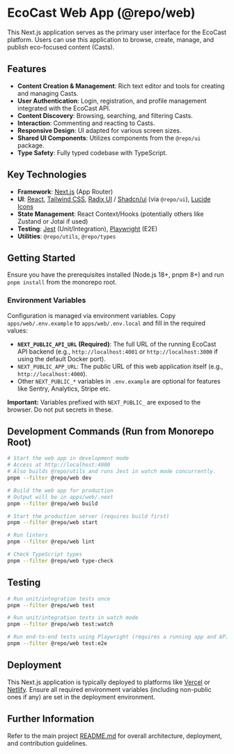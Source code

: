 # EcoCast Web App (@repo/web)

This Next.js application serves as the primary user interface for the EcoCast platform. Users can use this application to browse, create, manage, and publish eco-focused content (Casts).

## Features

- **Content Creation & Management**: Rich text editor and tools for creating and managing Casts.
- **User Authentication**: Login, registration, and profile management integrated with the EcoCast API.
- **Content Discovery**: Browsing, searching, and filtering Casts.
- **Interaction**: Commenting and reacting to Casts.
- **Responsive Design**: UI adapted for various screen sizes.
- **Shared UI Components**: Utilizes components from the `@repo/ui` package.
- **Type Safety**: Fully typed codebase with TypeScript.

## Key Technologies

- **Framework**: [Next.js](https://nextjs.org/) (App Router)
- **UI**: [React](https://reactjs.org/), [Tailwind CSS](https://tailwindcss.com/), [Radix UI](https://www.radix-ui.com/) / [Shadcn/ui](https://ui.shadcn.com/) (via `@repo/ui`), [Lucide Icons](https://lucide.dev/)
- **State Management**: React Context/Hooks (potentially others like Zustand or Jotai if used)
- **Testing**: [Jest](https://jestjs.io/) (Unit/Integration), [Playwright](https://playwright.dev/) (E2E)
- **Utilities**: `@repo/utils`, `@repo/types`

## Getting Started

Ensure you have the prerequisites installed (Node.js 18+, pnpm 8+) and run `pnpm install` from the monorepo root.

### Environment Variables

Configuration is managed via environment variables. Copy `apps/web/.env.example` to `apps/web/.env.local` and fill in the required values:

- **`NEXT_PUBLIC_API_URL` (Required)**: The full URL of the running EcoCast API backend (e.g., `http://localhost:4001` or `http://localhost:3000` if using the default Docker port).
- `NEXT_PUBLIC_APP_URL`: The public URL of this web application itself (e.g., `http://localhost:4000`).
- Other `NEXT_PUBLIC_*` variables in `.env.example` are optional for features like Sentry, Analytics, Stripe etc.

**Important:** Variables prefixed with `NEXT_PUBLIC_` are exposed to the browser. Do not put secrets in these.

## Development Commands (Run from Monorepo Root)

```bash
# Start the web app in development mode
# Access at http://localhost:4000
# Also builds @repo/utils and runs Jest in watch mode concurrently.
pnpm --filter @repo/web dev

# Build the web app for production
# Output will be in apps/web/.next
pnpm --filter @repo/web build

# Start the production server (requires build first)
pnpm --filter @repo/web start

# Run linters
pnpm --filter @repo/web lint

# Check TypeScript types
pnpm --filter @repo/web type-check
```

## Testing

```bash
# Run unit/integration tests once
pnpm --filter @repo/web test

# Run unit/integration tests in watch mode
pnpm --filter @repo/web test:watch

# Run end-to-end tests using Playwright (requires a running app and API)
pnpm --filter @repo/web test:e2e
```

## Deployment

This Next.js application is typically deployed to platforms like [Vercel](https://vercel.com/) or [Netlify](https://www.netlify.com/). Ensure all required environment variables (including non-public ones if any) are set in the deployment environment.

## Further Information

Refer to the main project [README.md](../../README.md) for overall architecture, deployment, and contribution guidelines.
